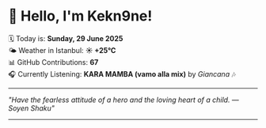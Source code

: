 # 👋 Hello, I'm Kekn9ne!

🗓️ Today is: **Sunday, 29 June 2025**  
🌤️ Weather in Istanbul: **☀️   +25°C**  
📊 GitHub Contributions: **67**  
🎧 Currently Listening: **KARA MAMBA (vamo alla mix)** by *Giancana* 🎶

---

_"Have the fearless attitude of a hero and the loving heart of a child. — *Soyen Shaku*"_

---
